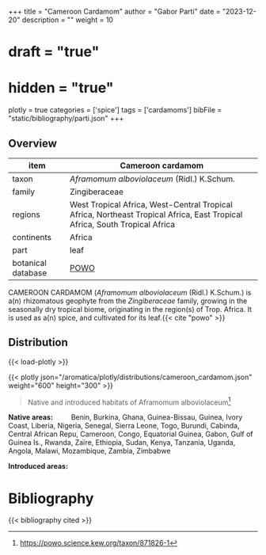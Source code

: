 +++
title = "Cameroon Cardamom"
author = "Gabor Parti"
date = "2023-12-20"
description = ""
weight = 10
# draft = "true"
# hidden = "true"
plotly = true
categories = ['spice']
tags = ['cardamoms']
bibFile = "static/bibliography/parti.json"
+++



[<i class="fab fa-wikipedia-w"></i>](https://ceb.wikipedia.org/wiki/Aframomum_alboviolaceum)

<center>



</center>

## Overview

|       item       |                                                     Cameroon cardamom                                                    |
|------------------|--------------------------------------------------------------------------------------------------------------------------|
|       taxon      |                                        *Aframomum alboviolaceum* (Ridl.) K.Schum.                                        |
|      family      |                                                       Zingiberaceae                                                      |
|      regions     |West Tropical Africa, West-Central Tropical Africa, Northeast Tropical Africa, East Tropical Africa, South Tropical Africa|
|    continents    |                                                          Africa                                                          |
|       part       |                                                           leaf                                                           |
|botanical database|                                    [POWO](https://powo.science.kew.org/taxon/871826-1)                                   |

CAMEROON CARDAMOM (*Aframomum alboviolaceum* (Ridl.) K.Schum.) is a(n) rhizomatous geophyte from the *Zingiberaceae* family, growing in the seasonally dry tropical biome, originating in the region(s) of Trop. Africa. It is used as a(n)  spice, and cultivated for its leaf.{{< cite "powo" >}}



## Distribution

{{< load-plotly >}}

{{< plotly json="/aromatica/plotly/distributions/cameroon_cardamom.json" weight="600" height="300" >}}

>Native and introduced habitats of Aframomum alboviolaceum[^powo]

[^powo]: https://powo.science.kew.org/taxon/871826-1

<p style="text-align:left;">

**Native areas:** &ensp; &ensp; &ensp; Benin, Burkina, Ghana, Guinea-Bissau, Guinea, Ivory Coast, Liberia, Nigeria, Senegal, Sierra Leone, Togo, Burundi, Cabinda, Central African Repu, Cameroon, Congo, Equatorial Guinea, Gabon, Gulf of Guinea Is., Rwanda, Zaïre, Ethiopia, Sudan, Kenya, Tanzania, Uganda, Angola, Malawi, Mozambique, Zambia, Zimbabwe

**Introduced areas:** 

</p>



# Bibliography

{{< bibliography cited >}}


